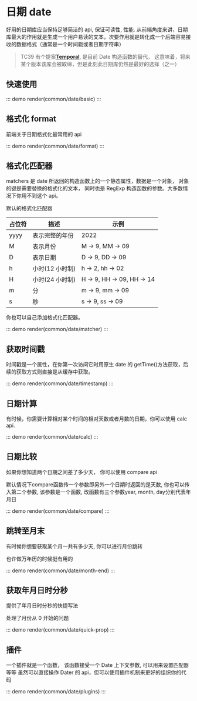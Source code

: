 # 日期 date

好用的日期库应当保持足够简洁的 api, 保证可读性, 性能.
从前端角度来讲，日期库最大的作用就是生成一个用户易读的文本，次要作用就是转化成一个后端容易接收的数据格式（通常是一个时间戳或者日期字符串）

> TC39 有个提案[**Temporal**](https://github.com/tc39/proposals#onboarding-existing-proposals), 是目前 Date 构造函数的替代， 这意味着，将来某个版本该库会被取缔，但是此刻此日期库仍然是最好的选择（之一）

## 快速使用

::: demo
  render(common/date/basic)
:::

## 格式化 format

前端关于日期格式化最常用的 api

::: demo
render(common/date/format)
:::

## 格式化匹配器

matchers 是 date 所返回的构造函数上的一个静态属性，数据是一个对象， 对象的键是需要替换的格式化的文本， 同时也是 RegExp 构造函数的参数。大多数情况下你用不到这个 api。

默认的格式化匹配器

| 占位符 | 描述            | 示例                       |
| ------ | --------------- | -------------------------- |
| yyyy   | 表示完整的年份  | 2022                       |
| M      | 表示月份        | M -> 9, MM -> 09           |
| D      | 表示日期        | D -> 9, DD -> 09           |
| h      | 小时(12 小时制) | h -> 2, hh -> 02           |
| H      | 小时(24 小时制) | H -> 9, HH -> 09, HH -> 14 |
| m      | 分              | m -> 9, mm -> 09           |
| s      | 秒              | s -> 9, ss -> 09           |

你也可以自己添加格式化匹配器。

::: demo
render(common/date/matcher)
:::


## 获取时间戳

时间戳是一个属性，在你第一次访问它时用原生 date 的 getTime()方法获取，后续的获取方式则直接是从缓存中获取。

::: demo
render(common/date/timestamp)
:::


## 日期计算

有时候，你需要计算相对某个时间的相对天数或者月数的日期，你可以使用 calc api.

::: demo
render(common/date/calc)
:::

## 日期比较

如果你想知道两个日期之间差了多少天， 你可以使用 compare api

默认情况下compare函数传一个参数即另外一个日期时返回的是天数,
你也可以传入第二个参数, 该参数是一个函数, 改函数有三个参数year, month, day分别代表年月日

::: demo
render(common/date/compare)
:::

## 跳转至月末

有时候你想要获取某个月一共有多少天, 你可以进行月份跳转

也许做万年历的时候挺有用的


::: demo
render(common/date/month-end)
:::

## 获取年月日时分秒

提供了年月日时分秒的快捷写法

处理了月份从 0 开始的问题

::: demo
render(common/date/quick-prop)
:::

## 插件

一个插件就是一个函数， 该函数接受一个 Date 上下文参数, 可以用来设置匹配器等等
虽然可以直接操作 Dater 的 api，但可以使用插件机制来更好的组织你的代码

::: demo
render(common/date/plugins)
:::

